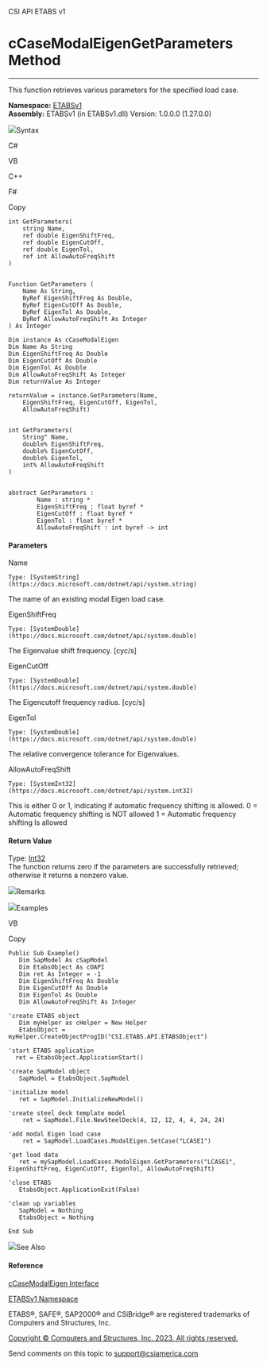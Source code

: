 ﻿

CSI API ETABS v1

# cCaseModalEigenGetParameters Method  
  
---  
  
This function retrieves various parameters for the specified load case.

**Namespace:** [ETABSv1](2780f1b8-2033-5289-2298-1cdb2a7508d9.htm)  
**Assembly:** ETABSv1 (in ETABSv1.dll) Version: 1.0.0.0 (1.27.0.0)

![](../icons/SectionExpanded.png)Syntax

C#

VB

C++

F#

Copy

    
    
    int GetParameters(
    	string Name,
    	ref double EigenShiftFreq,
    	ref double EigenCutOff,
    	ref double EigenTol,
    	ref int AllowAutoFreqShift
    )
    
    
    Function GetParameters ( 
    	Name As String,
    	ByRef EigenShiftFreq As Double,
    	ByRef EigenCutOff As Double,
    	ByRef EigenTol As Double,
    	ByRef AllowAutoFreqShift As Integer
    ) As Integer
    
    Dim instance As cCaseModalEigen
    Dim Name As String
    Dim EigenShiftFreq As Double
    Dim EigenCutOff As Double
    Dim EigenTol As Double
    Dim AllowAutoFreqShift As Integer
    Dim returnValue As Integer
    
    returnValue = instance.GetParameters(Name, 
    	EigenShiftFreq, EigenCutOff, EigenTol, 
    	AllowAutoFreqShift)
    
    
    int GetParameters(
    	String^ Name, 
    	double% EigenShiftFreq, 
    	double% EigenCutOff, 
    	double% EigenTol, 
    	int% AllowAutoFreqShift
    )
    
    
    abstract GetParameters : 
            Name : string * 
            EigenShiftFreq : float byref * 
            EigenCutOff : float byref * 
            EigenTol : float byref * 
            AllowAutoFreqShift : int byref -> int 
    

#### Parameters

Name

    Type: [SystemString](https://docs.microsoft.com/dotnet/api/system.string)  
The name of an existing modal Eigen load case.

EigenShiftFreq

    Type: [SystemDouble](https://docs.microsoft.com/dotnet/api/system.double)  
The Eigenvalue shift frequency. [cyc/s]

EigenCutOff

    Type: [SystemDouble](https://docs.microsoft.com/dotnet/api/system.double)  
The Eigencutoff frequency radius. [cyc/s]

EigenTol

    Type: [SystemDouble](https://docs.microsoft.com/dotnet/api/system.double)  
The relative convergence tolerance for Eigenvalues.

AllowAutoFreqShift

    Type: [SystemInt32](https://docs.microsoft.com/dotnet/api/system.int32)  
This is either 0 or 1, indicating if automatic frequency shifting is allowed.
0 = Automatic frequency shifting is NOT allowed 1 = Automatic frequency
shifting Is allowed

#### Return Value

Type: [Int32](https://docs.microsoft.com/dotnet/api/system.int32)  
The function returns zero if the parameters are successfully retrieved;
otherwise it returns a nonzero value.

![](../icons/SectionExpanded.png)Remarks

![](../icons/SectionExpanded.png)Examples

VB

Copy

    
    
    Public Sub Example()
       Dim SapModel As cSapModel
       Dim EtabsObject As cOAPI
       Dim ret As Integer = -1
       Dim EigenShiftFreq As Double
       Dim EigenCutOff As Double
       Dim EigenTol As Double
       Dim AllowAutoFreqShift As Integer
    
    'create ETABS object
       Dim myHelper as cHelper = New Helper
       EtabsObject = myHelper.CreateObjectProgID("CSI.ETABS.API.ETABSObject")
    
    'start ETABS application
      ret = EtabsObject.ApplicationStart()
    
    'create SapModel object
       SapModel = EtabsObject.SapModel
    
    'initialize model
       ret = SapModel.InitializeNewModel()
    
    'create steel deck template model
        ret = SapModel.File.NewSteelDeck(4, 12, 12, 4, 4, 24, 24)
    
    'add modal Eigen load case
        ret = SapModel.LoadCases.ModalEigen.SetCase("LCASE1")
    
    'get load data
       ret = mySapModel.LoadCases.ModalEigen.GetParameters("LCASE1", EigenShiftFreq, EigenCutOff, EigenTol, AllowAutoFreqShift)
    
    'close ETABS
       EtabsObject.ApplicationExit(False)
    
    'clean up variables
       SapModel = Nothing
       EtabsObject = Nothing
    
    End Sub

![](../icons/SectionExpanded.png)See Also

#### Reference

[cCaseModalEigen Interface](ce70bec1-1d64-58a3-047b-ac9da596193f.htm)

[ETABSv1 Namespace](2780f1b8-2033-5289-2298-1cdb2a7508d9.htm)

ETABS®, SAFE®, SAP2000® and CSiBridge® are registered trademarks of Computers
and Structures, Inc.  

[Copyright © Computers and Structures, Inc. 2023. All rights
reserved.](http://www.csiamerica.com)

Send comments on this topic to
[support@csiamerica.com](mailto:support%40csiamerica.com?Subject=CSI%20API%20ETABS%20v1)

